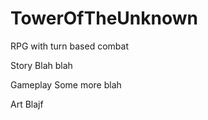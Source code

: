 # TowerOfTheUnknown
RPG with turn based combat

Story
Blah blah

Gameplay
Some more blah

Art
Blajf
